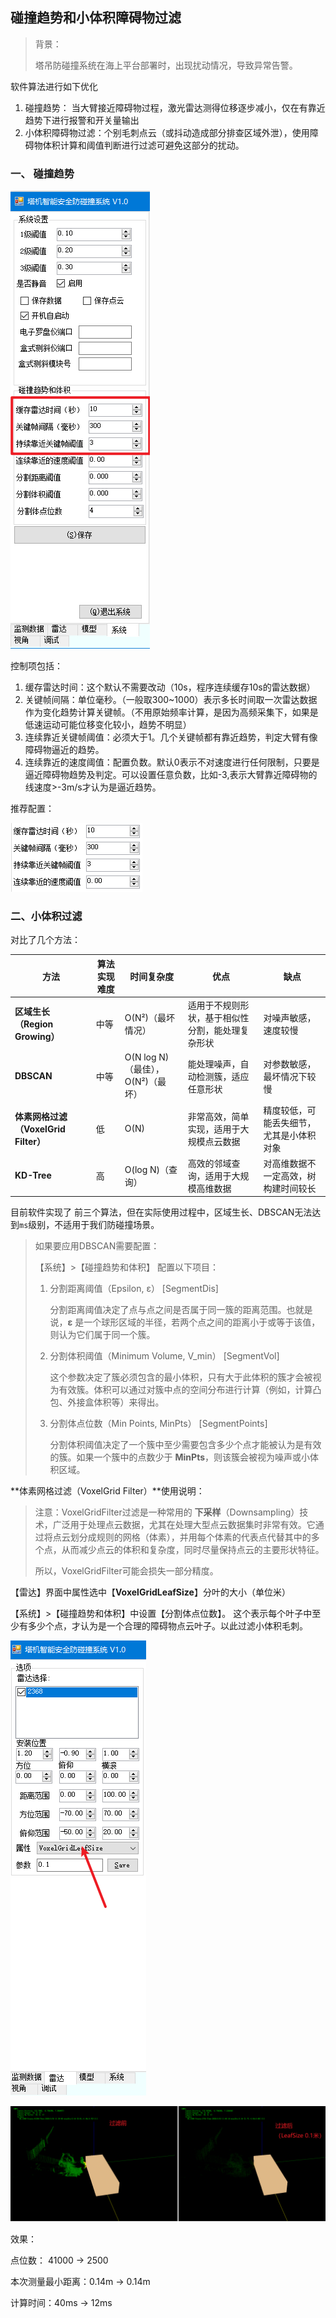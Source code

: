 ## 碰撞趋势和小体积障碍物过滤

> 背景：
>
> 塔吊防碰撞系统在海上平台部署时，出现扰动情况，导致异常告警。



软件算法进行如下优化

1. 碰撞趋势： 当大臂接近障碍物过程，激光雷达测得位移逐步减小，仅在有靠近趋势下进行报警和开关量输出
2. 小体积障碍物过滤：个别毛刺点云（或抖动造成部分排查区域外泄），使用障碍物体积计算和阈值判断进行过滤可避免这部分的扰动。



### 一、 碰撞趋势

![image-20250110112122294](imgs/碰撞趋势和小体积障碍物过滤/image-20250110112122294.png)

控制项包括：

1. 缓存雷达时间：这个默认不需要改动（10s，程序连续缓存10s的雷达数据）
2. 关键帧间隔：单位毫秒。（一般取300~1000）表示多长时间取一次雷达数据作为变化趋势计算关键帧。（不用原始频率计算，是因为高频采集下，如果是低速运动可能位移变化较小，趋势不明显）
3. 连续靠近关键帧阈值：必须大于1。几个关键帧都有靠近趋势，判定大臂有像障碍物逼近的趋势。
4. 连续靠近的速度阈值：配置负数。默认0表示不对速度进行任何限制，只要是逼近障碍物趋势及判定。可以设置任意负数，比如-3,表示大臂靠近障碍物的线速度>-3m/s才认为是逼近趋势。



推荐配置：

![image-20250110112717278](imgs/碰撞趋势和小体积障碍物过滤/image-20250110112717278.png)



### 二、小体积过滤

对比了几个方法：

| **方法**                             | **算法实现难度** | **时间复杂度**                    | **优点**                                         | **缺点**                                 |
| ------------------------------------ | ---------------- | --------------------------------- | ------------------------------------------------ | ---------------------------------------- |
| **区域生长（Region Growing）**       | 中等             | O(N²)（最坏情况）                 | 适用于不规则形状，基于相似性分割，能处理复杂形状 | 对噪声敏感，速度较慢                     |
| **DBSCAN**                           | 中等             | O(N log N)（最佳），O(N²)（最坏） | 能处理噪声，自动检测簇，适应任意形状             | 对参数敏感，最坏情况下较慢               |
| **体素网格过滤（VoxelGrid Filter）** | 低               | O(N)                              | 非常高效，简单实现，适用于大规模点云数据         | 精度较低，可能丢失细节，尤其是小体积对象 |
| **KD-Tree**                          | 高               | O(log N)（查询）                  | 高效的邻域查询，适用于大规模高维数据             | 对高维数据不一定高效，树构建时间较长     |



目前软件实现了 前三个算法，但在实际使用过程中，区域生长、DBSCAN无法达到`ms`级别，不适用于我们防碰撞场景。

> 如果要应用DBSCAN需要配置：
>
> 【系统】>【碰撞趋势和体积】 配置以下项目：
>
> 1. 分割距离阈值（Epsilon, ε） [SegmentDis]
>
>    分割距离阈值决定了点与点之间是否属于同一簇的距离范围。也就是说，**ε** 是一个球形区域的半径，若两个点之间的距离小于或等于该值，则认为它们属于同一个簇。
>
> 2. 分割体积阈值（Minimum Volume, V_min） [SegmentVol]
>
>    这个参数决定了簇必须包含的最小体积，只有大于此体积的簇才会被视为有效簇。体积可以通过对簇中点的空间分布进行计算（例如，计算凸包、外接盒体积等）来得出。
>
> 3. 分割体点位数（Min Points, MinPts） [SegmentPoints]
>
>    分割体积阈值决定了一个簇中至少需要包含多少个点才能被认为是有效的簇。如果一个簇中的点数少于 **MinPts**，则该簇会被视为噪声或小体积区域。



**体素网格过滤（VoxelGrid Filter）**使用说明：

> 注意：VoxelGridFilter过滤是一种常用的 **下采样**（Downsampling）技术，广泛用于处理点云数据，尤其在处理大型点云数据集时非常有效。它通过将点云划分成规则的网格（体素），并用每个体素的代表点代替其中的多个点，从而减少点云的体积和复杂度，同时尽量保持点云的主要形状特征。
>
> 所以，VoxelGridFilter可能会损失一部分精度。

【雷达】界面中属性选中【**VoxelGridLeafSize**】分叶的大小（单位米）

【系统】>【碰撞趋势和体积】中设置【分割体点位数】。 这个表示每个叶子中至少有多少个点，才认为是一个合理的障碍物点云叶子。以此过滤小体积毛刺。

![image-20250110113539758](imgs/碰撞趋势和小体积障碍物过滤/image-20250110113539758.png)

![image-20250110114110916](imgs/碰撞趋势和小体积障碍物过滤/image-20250110114110916.png)

效果：

点位数： 41000 -> 2500

本次测量最小距离：0.14m -> 0.14m

计算时间：40ms -> 12ms